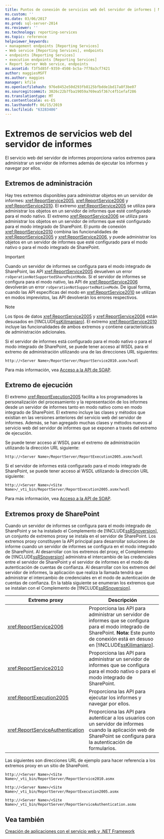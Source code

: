 ```yaml
---
title: Puntos de conexión de servicios web del servidor de informes | Microsoft Docs
ms.custom: ''
ms.date: 03/06/2017
ms.prod: sql-server-2014
ms.reviewer: ''
ms.technology: reporting-services
ms.topic: reference
helpviewer_keywords:
- management endpoints [Reporting Services]
- Web service [Reporting Services], endpoints
- endpoints [Reporting Services]
- execution endpoints [Reporting Services]
- Report Server Web service, endpoints
ms.assetid: f3f5d85f-9359-4508-bc5a-7f78a3cf7421
author: maggiesMSFT
ms.author: maggies
manager: kfile
ms.openlocfilehash: 976e8452e50d293fb8125bfbdde1bd17a8f3be07
ms.sourcegitcommit: 3026c22b7fba19059a769ea5f367c4f51efaf286
ms.translationtype: MT
ms.contentlocale: es-ES
ms.lasthandoff: 06/15/2019
ms.locfileid: "63283486"
---
```

# <a name="report-server-web-service-endpoints"></a>Extremos de servicios web del servidor de informes
  El servicio web del servidor de informes proporciona varios extremos para administrar un servidor de informes además de ejecutar los informes y navegar por ellos.  
  
## <a name="the-management-endpoints"></a>Extremos de administración  
 Hay tres extremos disponibles para administrar objetos en un servidor de informes: <xref:ReportService2005>, <xref:ReportService2006> y <xref:ReportService2010>. El extremo <xref:ReportService2005> se utiliza para administrar los objetos en un servidor de informes que esté configurado para el modo nativo. El extremo <xref:ReportService2006> se utiliza para administrar los objetos en un servidor de informes que esté configurado para el modo integrado de SharePoint. El punto de conexión <xref:ReportService2010> combina las funcionalidades de <xref:ReportService2005> y <xref:ReportService2006>, y puede administrar los objetos en un servidor de informes que esté configurado para el modo nativo o para el modo integrado de SharePoint.  
  
> [!IMPORTANT]  
>  Cuando un servidor de informes se configura para el modo integrado de SharePoint, las API <xref:ReportService2005> devuelven un error `rsOperationNotSupportedSharePointMode`. Si el servidor de informes se configura para el modo nativo, las API de <xref:ReportService2006> devolverán un error `rsOperationNotSupportedNativeMode`. De igual forma, cuando las API específicas del modo en <xref:ReportService2010> se utilizan en modos imprevistos, las API devolverán los errores respectivos.  
  
> [!NOTE]  
>  Los tipos de datos <xref:ReportService2005> y <xref:ReportService2006> están desusados en [!INCLUDE[ssKilimanjaro](../../../includes/sskilimanjaro-md.md)]. El extremo <xref:ReportService2010> incluye las funcionalidades de ambos extremos y contiene características de administración adicionales.  
  
 Si el servidor de informes está configurado para el modo nativo o para el modo integrado de SharePoint, se puede tener acceso al WSDL para el extremo de administración utilizando una de las direcciones URL siguientes:  
  
```  
http://<Server Name>/ReportServer/ReportService2010.asmx?wsdl  
```  
  
 Para más información, vea [Acceso a la API de SOAP](../accessing-the-soap-api.md).  
  
## <a name="the-execution-endpoint"></a>Extremo de ejecución  
 El extremo <xref:ReportExecution2005> facilita a los programadores la personalización del procesamiento y la representación de los informes desde un servidor de informes tanto en modo nativo como en modo integrado de SharePoint. El extremo incluye las clases y métodos que existían en las versiones anteriores del servicio web del servidor de informes. Además, se han agregado muchas clases y métodos nuevos al servicio web del servidor de informes que se exponen a través del extremo de ejecución.  
  
 Se puede tener acceso al WSDL para el extremo de administración utilizando la dirección URL siguiente:  
  
```  
http://<Server Name>/ReportServer/ReportExecution2005.asmx?wsdl  
```  
  
 Si el servidor de informes está configurado para el modo integrado de SharePoint, se puede tener acceso al WSDL utilizando la dirección URL siguiente:  
  
```  
http://<Server Name>/<Site Name>/_vti_bin/ReportServer/ReportExecution2005.asmx?wsdl  
```  
  
 Para más información, vea [Acceso a la API de SOAP](../accessing-the-soap-api.md).  
  
## <a name="sharepoint-proxy-endpoints"></a>Extremos proxy de SharePoint  
 Cuando un servidor de informes se configura para el modo integrado de SharePoint y se ha instalado el Complemento de [!INCLUDE[ssRSnoversion](../../../includes/ssrsnoversion-md.md)], un conjunto de extremos proxy se instala en el servidor de SharePoint. Los extremos proxy constituyen la API principal para desarrollar soluciones de informe cuando un servidor de informes se configura en el modo integrado de SharePoint. Al desarrollar con los extremos del proxy, el Complemento de [!INCLUDE[ssRSnoversion](../../../includes/ssrsnoversion-md.md)] administra el intercambio de las credenciales entre el servidor de SharePoint y el servidor de informes en el modo de autenticación de cuentas de confianza. Al desarrollar con los extremos del servidor de informes, la aplicación que realiza la llamada tendrá que administrar el intercambio de credenciales en el modo de autenticación de cuentas de confianza. En la tabla siguiente se enumeran los extremos que se instalan con el Complemento de [!INCLUDE[ssRSnoversion](../../../includes/ssrsnoversion-md.md)].  
  
|Extremo proxy|Descripción|  
|--------------------|-----------------|  
|<xref:ReportService2006>|Proporciona las API para administrar un servidor de informes que se configura para el modo integrado de SharePoint. **Nota:**  Este punto de conexión está en desuso en [!INCLUDE[ssKilimanjaro](../../../includes/sskilimanjaro-md.md)].|  
|<xref:ReportService2010>|Proporciona las API para administrar un servidor de informes que se configura para el modo nativo o para el modo integrado de SharePoint.|  
|<xref:ReportExecution2005>|Proporciona las API para ejecutar los informes y navegar por ellos.|  
|<xref:ReportServiceAuthentication>|Proporciona las API para autenticar a los usuarios con un servidor de informes cuando la aplicación web de SharePoint se configura para la autenticación de formularios.|  
  
 Las siguientes son direcciones URL de ejemplo para hacer referencia a los extremos proxy en un sitio de SharePoint.  
  
```  
http://<Server Name>/<Site Name>/_vti_bin/ReportServer/ReportService2010.asmx  
```  
  
```  
http://<Server Name>/<Site Name>/_vti_bin/ReportServer/ReportExecution2005.asmx  
```  
  
```  
http://<Server Name>/<Site Name>/_vti_bin/ReportServer/ReportServiceAuthentication.asmx  
```  
  
## <a name="see-also"></a>Vea también  
 [Creación de aplicaciones con el servicio web y .NET Framework](../net-framework/building-applications-using-the-web-service-and-the-net-framework.md)  
  
  
